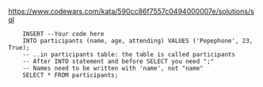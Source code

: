 https://www.codewars.com/kata/590cc86f7557c0494000007e/solutions/sql

        INSERT --Your code here
        INTO participants (name, age, attending) VALUES ('Pepephone', 23, True);
        -- ..in participants table: the table is called participants
        -- After INTO statement and before SELECT you need ";"
        -- Names need to be written with 'name', not "name"
        SELECT * FROM participants;
